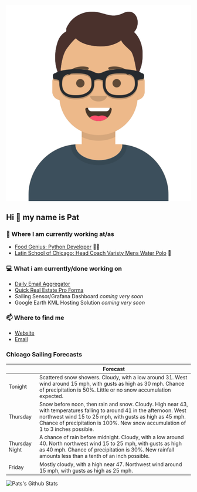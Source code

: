 [![Social banner for p-j-falconer](https://raw.githubusercontent.com/P-J-FALCONER/P-J-FALCONER/master/assets/avataaars.svg)](https://patfalconer.com/)
## Hi :wave: my name is Pat

### 💼 Where I am currently working at/as
- [Food Genius: Python Developer](https://getfoodgenius.com/) 🍔🐍
- [Latin School of Chicago: Head Coach Varisty Mens Water Polo](https://www.latinschool.org/) 🤽


### 💻 What i am currently/done working on
 - [Daily Email Aggregator](https://github.com/P-J-FALCONER/dott_daily_mail)
 - [Quick Real Estate Pro Forma](https://github.com/P-J-FALCONER/henry)
 - Sailing Sensor/Grafana Dashboard *coming very soon*
 - Google Earth KML Hosting Solution *coming very soon*

### 📫 Where to find me
 - [Website](https://patfalconer.com/)
 - [Email](mailto:patrick.j.falconer@gmail.com)


### Chicago Sailing Forecasts
|   | Forecast  |
|---|---|
| Tonight | Scattered snow showers. Cloudy, with a low around 31. West wind around 15 mph, with gusts as high as 30 mph. Chance of precipitation is 50%. Little or no snow accumulation expected. |
| Thursday | Snow before noon, then rain and snow. Cloudy. High near 43, with temperatures falling to around 41 in the afternoon. West northwest wind 15 to 25 mph, with gusts as high as 45 mph. Chance of precipitation is 100%. New snow accumulation of 1 to 3 inches possible. |
| Thursday Night | A chance of rain before midnight. Cloudy, with a low around 40. North northwest wind 15 to 25 mph, with gusts as high as 40 mph. Chance of precipitation is 30%. New rainfall amounts less than a tenth of an inch possible. |
| Friday | Mostly cloudy, with a high near 47. Northwest wind around 15 mph, with gusts as high as 25 mph. |

![Pats's Github Stats](https://github-readme-stats.vercel.app/api?username=p-j-falconer&show_icons=true&theme=radical)

